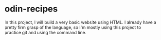 # odin-recipes
In this project, I will build a very basic website using HTML. I already have a pretty firm grasp of the language, so I'm mostly using this project to practice git and using the command line.
